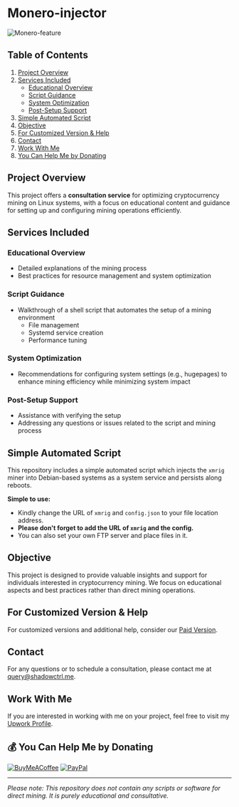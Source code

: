 # Monero-injector
![Monero-feature](https://user-images.githubusercontent.com/42708326/129001300-333c4bfd-db8f-4227-a1e2-2eff899080eb.png)

## Table of Contents
1. [Project Overview](#project-overview)
2. [Services Included](#services-included)
    - [Educational Overview](#educational-overview)
    - [Script Guidance](#script-guidance)
    - [System Optimization](#system-optimization)
    - [Post-Setup Support](#post-setup-support)
3. [Simple Automated Script](#simple-automated-script)
4. [Objective](#objective)
5. [For Customized Version & Help](#for-customized-version--help)
6. [Contact](#contact)
7. [Work With Me](#work-with-me)
8. [You Can Help Me by Donating](#-you-can-help-me-by-donating)

## Project Overview
This project offers a **consultation service** for optimizing cryptocurrency mining on Linux systems, with a focus on educational content and guidance for setting up and configuring mining operations efficiently.

## Services Included

### Educational Overview
- Detailed explanations of the mining process
- Best practices for resource management and system optimization

### Script Guidance
- Walkthrough of a shell script that automates the setup of a mining environment
  - File management
  - Systemd service creation
  - Performance tuning

### System Optimization
- Recommendations for configuring system settings (e.g., hugepages) to enhance mining efficiency while minimizing system impact

### Post-Setup Support
- Assistance with verifying the setup
- Addressing any questions or issues related to the script and mining process

## Simple Automated Script
This repository includes a simple automated script which injects the `xmrig` miner into Debian-based systems as a system service and persists along reboots.

**Simple to use:**
- Kindly change the URL of `xmrig` and `config.json` to your file location address.
- **Please don't forget to add the URL of `xmrig` and the config.**
- You can also set your own FTP server and place files in it.

## Objective
This project is designed to provide valuable insights and support for individuals interested in cryptocurrency mining. We focus on educational aspects and best practices rather than direct mining operations.

## For Customized Version & Help
For customized versions and additional help, consider our [Paid Version](https://www.upwork.com/services/product/development-it-a-crypto-miner-with-scalable-cpu-utilization-power-saving-capabilities-1816023844702214157?ref=project_share).

## Contact
For any questions or to schedule a consultation, please contact me at query@shadowctrl.me.

## Work With Me
If you are interested in working with me on your project, feel free to visit my [Upwork Profile](https://upwork.com/freelancers/shadowctrl).

## 💰 You Can Help Me by Donating

[![BuyMeACoffee](https://img.shields.io/badge/Buy%20Me%20a%20Coffee-ffdd00?style=for-the-badge&logo=buy-me-a-coffee&logoColor=black)](https://buymeacoffee.com/shadowctrl) 
[![PayPal](https://img.shields.io/badge/PayPal-00457C?style=for-the-badge&logo=paypal&logoColor=white)](https://paypal.me/shadowctrl)

---

*Please note: This repository does not contain any scripts or software for direct mining. It is purely educational and consultative.*
